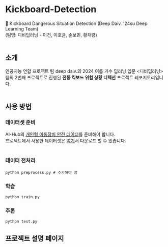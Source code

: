 # Kickboard-Detection
🚦 Kickboard Dangerous Situation Detection (Deep Daiv. '24su Deep Learning Team)
<br>(팀명: 디비딥러닝 - 이건, 이호균, 손보민, 황재령)<br><br>
## 소개
인공지능 연합 프로젝트 팀 deep daiv.의 2024 여름 기수 딥러닝 입문 <디비딥러닝> 팀의 2번째 프로젝트로 진행된 **전동 킥보드 위험 상황 디텍션** 프로젝트 레포지토리입니다.<br><br>

## 사용 방법
### 데이터셋 준비
AI-Hub의 [개인형 이동장치 안전 데이터](https://www.aihub.or.kr/aihubdata/data/view.do?currMenu=115&topMenu=100&aihubDataSe=data&dataSetSn=614)를 준비해야 합니다.<br>
프로젝트에서 사용한 데이터셋은 [여기](https://drive.google.com/file/d/1q4bGIwgix613ubDHGA7YvBOtlL9s9jfX/view?usp=drive_link)서 다운로드 할 수 있습니다.<br><br>

### 데이터 전처리
```
python preprocess.py # 추가해야 함
```
### 학습
```
python train.py
```
### 추론
```
python test.py
```
## 프로젝트 설명 페이지
